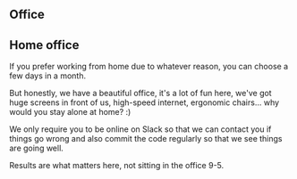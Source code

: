 ## Office



## Home office

If you prefer working from home due to whatever reason, you can choose a few days in a month.

But honestly, we have a beautiful office, it's a lot of fun here, we've got huge screens in front of us, high-speed internet, ergonomic chairs... why would you stay alone at home? :)

We only require you to be online on Slack so that we can contact you if things go wrong and also commit the code regularly so that we see things are going well.

Results are what matters here, not sitting in the office 9-5.